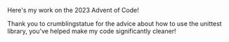 Here's my work on the 2023 Advent of Code! 

Thank you to crumblingstatue for the advice about how to use the unittest library, you've helped make my code significantly cleaner!
